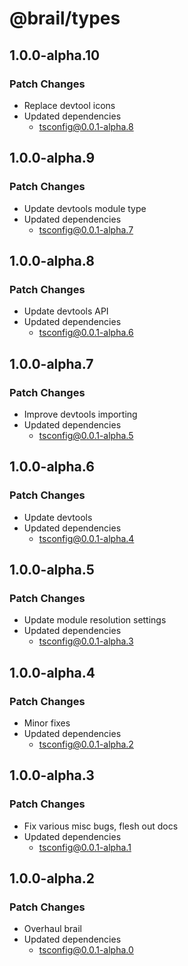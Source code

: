 # @brail/types

## 1.0.0-alpha.10

### Patch Changes

- Replace devtool icons
- Updated dependencies
  - tsconfig@0.0.1-alpha.8

## 1.0.0-alpha.9

### Patch Changes

- Update devtools module type
- Updated dependencies
  - tsconfig@0.0.1-alpha.7

## 1.0.0-alpha.8

### Patch Changes

- Update devtools API
- Updated dependencies
  - tsconfig@0.0.1-alpha.6

## 1.0.0-alpha.7

### Patch Changes

- Improve devtools importing
- Updated dependencies
  - tsconfig@0.0.1-alpha.5

## 1.0.0-alpha.6

### Patch Changes

- Update devtools
- Updated dependencies
  - tsconfig@0.0.1-alpha.4

## 1.0.0-alpha.5

### Patch Changes

- Update module resolution settings
- Updated dependencies
  - tsconfig@0.0.1-alpha.3

## 1.0.0-alpha.4

### Patch Changes

- Minor fixes
- Updated dependencies
  - tsconfig@0.0.1-alpha.2

## 1.0.0-alpha.3

### Patch Changes

- Fix various misc bugs, flesh out docs
- Updated dependencies
  - tsconfig@0.0.1-alpha.1

## 1.0.0-alpha.2

### Patch Changes

- Overhaul brail
- Updated dependencies
  - tsconfig@0.0.1-alpha.0
